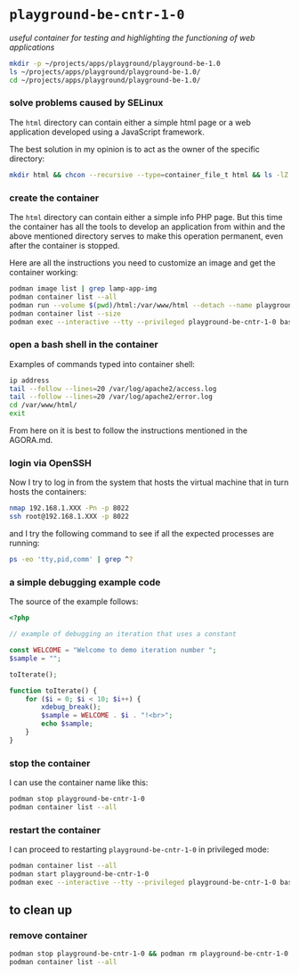 # `playground-be-cntr-1-0`

*useful container for testing and highlighting the functioning of web applications*

```bash
mkdir -p ~/projects/apps/playground/playground-be-1.0
ls ~/projects/apps/playground/playground-be-1.0/
cd ~/projects/apps/playground/playground-be-1.0/
```

### solve problems caused by SELinux

The `html` directory can contain either a simple html page or a web application developed using a JavaScript framework.

The best solution in my opinion is to act as the owner of the specific directory:

```bash
mkdir html && chcon --recursive --type=container_file_t html && ls -lZ
```

### create the container

The `html` directory can contain either a simple info PHP page. But this time the container has all the tools to develop an application from within and the above mentioned directory serves to make this operation permanent, even after the container is stopped.

Here are all the instructions you need to customize an image and get the container working:

```bash
podman image list | grep lamp-app-img
podman container list --all
podman run --volume $(pwd)/html:/var/www/html --detach --name playground-be-cntr-1-0 --publish 8022:22 --publish 8080:80 --publish 8443:443 --publish 9003:9003 --pull=never lamp-app-img:1.2
podman container list --size
podman exec --interactive --tty --privileged playground-be-cntr-1-0 bash
```

### open a bash shell in the container

Examples of commands typed into container shell:

```bash
ip address
tail --follow --lines=20 /var/log/apache2/access.log
tail --follow --lines=20 /var/log/apache2/error.log
cd /var/www/html/
exit
```

From here on it is best to follow the instructions mentioned in the AGORA.md.

### login via OpenSSH

Now I try to log in from the system that hosts the virtual machine that in turn hosts the containers:

```bash
nmap 192.168.1.XXX -Pn -p 8022
ssh root@192.168.1.XXX -p 8022
```

and I try the following command to see if all the expected processes are running:

```bash
ps -eo 'tty,pid,comm' | grep ^?
```

### a simple debugging example code

The source of the example follows:

```php
<?php

// example of debugging an iteration that uses a constant

const WELCOME = "Welcome to demo iteration number ";
$sample = "";

toIterate();

function toIterate() {
    for ($i = 0; $i < 10; $i++) {
        xdebug_break();
        $sample = WELCOME . $i . "!<br>";
        echo $sample;
    }
}
```

### stop the container

I can use the container name like this:

```bash
podman stop playground-be-cntr-1-0
podman container list --all
```

### restart the container

I can proceed to restarting `playground-be-cntr-1-0` in privileged mode:

```bash
podman container list --all
podman start playground-be-cntr-1-0
podman exec --interactive --tty --privileged playground-be-cntr-1-0 bash
```

## to clean up

### remove container

```bash
podman stop playground-be-cntr-1-0 && podman rm playground-be-cntr-1-0
podman container list --all
```
